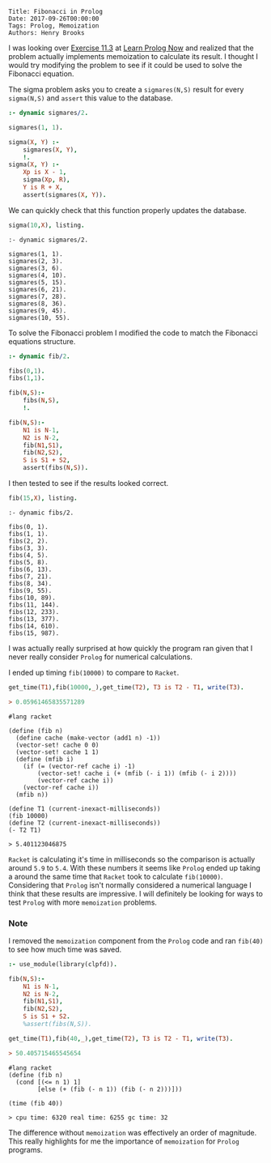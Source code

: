     Title: Fibonacci in Prolog
    Date: 2017-09-26T00:00:00
    Tags: Prolog, Memoization
    Authors: Henry Brooks

I was looking over [Exercise 11.3](http://www.learnprolognow.org/lpnpage.php?pagetype=html&pageid=lpn-htmlse50) at [Learn Prolog Now](http://www.learnprolognow.org) and realized that the problem actually implements memoization to calculate its result. I thought I would try modifying the problem to see if it could be used to solve the Fibonacci equation.

<!-- more -->

The sigma problem asks you to create a `sigmares(N,S)` result for every `sigma(N,S)` and `assert` this value to the database.

```prolog
:- dynamic sigmares/2.

sigmares(1, 1).

sigma(X, Y) :-
    sigmares(X, Y),
    !.
sigma(X, Y) :-
    Xp is X - 1,
    sigma(Xp, R),
    Y is R + X,
    assert(sigmares(X, Y)).
```

We can quickly check that this function properly updates the database.

```prolog
sigma(10,X), listing.
```

```
:- dynamic sigmares/2.

sigmares(1, 1).
sigmares(2, 3).
sigmares(3, 6).
sigmares(4, 10).
sigmares(5, 15).
sigmares(6, 21).
sigmares(7, 28).
sigmares(8, 36).
sigmares(9, 45).
sigmares(10, 55).
```

To solve the Fibonacci problem I modified the code to match the Fibonacci equations structure.

```prolog
:- dynamic fib/2.

fibs(0,1).
fibs(1,1).

fib(N,S):-
    fibs(N,S),
    !.

fib(N,S):-
    N1 is N-1,
    N2 is N-2,
    fib(N1,S1),
    fib(N2,S2),
    S is S1 + S2,
    assert(fibs(N,S)).
```

I then tested to see if the results looked correct.

```prolog
fib(15,X), listing.
```

```
:- dynamic fibs/2.

fibs(0, 1).
fibs(1, 1).
fibs(2, 2).
fibs(3, 3).
fibs(4, 5).
fibs(5, 8).
fibs(6, 13).
fibs(7, 21).
fibs(8, 34).
fibs(9, 55).
fibs(10, 89).
fibs(11, 144).
fibs(12, 233).
fibs(13, 377).
fibs(14, 610).
fibs(15, 987).
```

I was actually really surprised at how quickly the program ran given that I never really consider `Prolog` for numerical calculations.

I ended up timing `fib(10000)` to compare to `Racket`.

```prolog
get_time(T1),fib(10000,_),get_time(T2), T3 is T2 - T1, write(T3).

> 0.05961465835571289
```

```racket
#lang racket

(define (fib n)
  (define cache (make-vector (add1 n) -1))
  (vector-set! cache 0 0)
  (vector-set! cache 1 1)
  (define (mfib i)
    (if (= (vector-ref cache i) -1)
        (vector-set! cache i (+ (mfib (- i 1)) (mfib (- i 2))))
        (vector-ref cache i))
    (vector-ref cache i))
  (mfib n))

(define T1 (current-inexact-milliseconds))
(fib 10000)
(define T2 (current-inexact-milliseconds))
(- T2 T1)

> 5.401123046875
```

`Racket` is calculating it's time in milliseconds so the comparison is actually around `5.9` to `5.4`. With these numbers it seems like `Prolog` ended up taking a around the same time that `Racket` took to calculate `fib(10000)`. Considering that `Prolog` isn't normally considered a numerical language I think that these results are impressive. I will definitely be looking for ways to test `Prolog` with more `memoization` problems.


### Note
I removed the `memoization` component from the `Prolog` code and ran `fib(40)` to see how much time was saved.

```prolog
:- use_module(library(clpfd)).

fib(N,S):-
    N1 is N-1,
    N2 is N-2,
    fib(N1,S1),
    fib(N2,S2),
    S is S1 + S2.
    %assert(fibs(N,S)).

get_time(T1),fib(40,_),get_time(T2), T3 is T2 - T1, write(T3).

> 50.405715465545654
```

```racket
#lang racket
(define (fib n)
  (cond [(<= n 1) 1]
        [else (+ (fib (- n 1)) (fib (- n 2)))]))

(time (fib 40))

> cpu time: 6320 real time: 6255 gc time: 32
```

The difference without `memoization` was effectively an order of magnitude. This really highlights for me the importance of `memoization` for `Prolog` programs.



